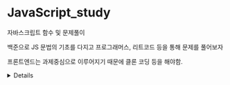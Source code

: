 # JavaScript_study
자바스크립트 함수 및 문제풀이

백준으로 JS 문법의 기초를 다지고
프로그래머스, 리트코드 등을 통해 문제를 풀어보자<br>

프론트엔드는 과제중심으로 이루어지기 때문에 클론 코딩 등을 해야함.

<details>
<a href="https://github.com/homile/JavaScript_study/blob/main/baekjoon/Algorithm/10828%EB%B2%88_%EC%8A%A4%ED%83%9D.js">코드리뷰</a>
</details>

